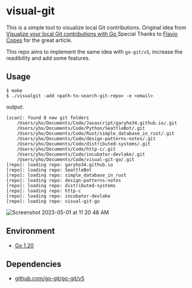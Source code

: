 # visual-git
This is a simple tool to visualize local Git contributions.
Original idea from [Visualize your local Git contributions with Go ](https://flaviocopes.com/go-git-contributions/)
Special Thanks to [Flavio Copes](https://flaviocopes.com/) for the great article.

This repo aims to implement the same idea with `go-git/v5`, increase the readibility and add some features.

## Usage
```
$ make
$ ./visualgit -add <path-to-search-git-repo> -e <email> 
```

output:
```
[scan]: found 8 new git folders
    /Users/yho/Documents/Code/Javascript/garyho34.github.io/.git
    /Users/yho/Documents/Code/Python/SeattleBot/.git
    /Users/yho/Documents/Code/Rust/simple_database_in_rust/.git
    /Users/yho/Documents/Code/design-patterns-notes/.git
    /Users/yho/Documents/Code/distributed-systems/.git
    /Users/yho/Documents/Code/http-c/.git
    /Users/yho/Documents/Code/incubator-devlake/.git
    /Users/yho/Documents/Code/visual-git-go/.git
[repo]: loading repo: garyho34.github.io
[repo]: loading repo: SeattleBot
[repo]: loading repo: simple_database_in_rust
[repo]: loading repo: design-patterns-notes
[repo]: loading repo: distributed-systems
[repo]: loading repo: http-c
[repo]: loading repo: incubator-devlake
[repo]: loading repo: visual-git-go
```

![Screenshot 2023-05-01 at 11 20 48 AM](https://user-images.githubusercontent.com/24312717/235505376-a3138ace-6c3e-48c1-b59b-b6d3b7c44cc2.png)



## Environment
- [Go 1.20](https://golang.org/dl/)

## Dependencies
- [github.com/go-git/go-git/v5](https://pkg.go.dev/github.com/go-git/go-git/v5)

